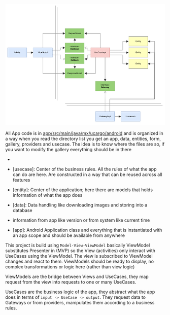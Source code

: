 ![alt Android Clean Architecture](docs/android-clean-architecture.png "Android Clean Architecture")

All App code is in
[app/src/main/java/mx/ucargo/android](app/src/main/java/mx/ucargo/android)
and is organized in a way when you read the directory list you get an app, data, entities, form,
gallery, providers and usecase. The idea is to know where the files are so, if you want to modify
the gallery everything should be in there

- [signin]: *TODO*

- [usecase]: Center of the
  business rules. All the rules of what the app can do are here. Are constructed in a way that can
  be reused across all features

- [entity]: Center of the
  application; here there are models that holds information of what the app does

- [data]: Data handling like
  downloading images and storing into a database

- [providers]: Provide
  information from app like version or from system like current time

- [app]: Android Application
  class and everything that is instantiated with an app scope and should be available from anywhere

This project is build using `Model-View-ViewModel` basically ViewModel substitutes Presenter in (MVP)
so the View (activities) only interact with UseCases using the ViewModel. The view is subscribed to
ViewModel changes and react to them. ViewModels should be ready to display, no complex
transformations or logic here (rather than view logic)

ViewModels are the bridge between Views and UseCases, they map request from the view into requests
to one or many UseCases.

UseCases are the business logic of the app, they abstract what the app does in terms of
`input -> UseCase -> output`. They request data to Gateways or from providers, manipulates them
according to a business rules.